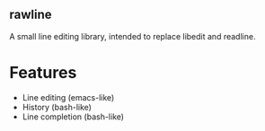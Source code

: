rawline
-------

A small line editing library, intended to replace libedit and readline.

Features
========

* Line editing (emacs-like)
* History (bash-like)
* Line completion (bash-like)
